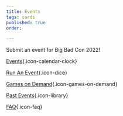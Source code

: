 ```yaml
---
title: Events
tags: cards
published: true
order: 

---
```

Submit an event for Big Bad Con 2022!

[Events](/events){.icon-calendar-clock}

[Run An Event](/run-an-event){.icon-dice}

[Games on Demand](/games-on-demand){.icon-games-on-demand}

[Past Events](/past-events){.icon-library}

[FAQ](/faq){.icon-faq}
